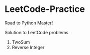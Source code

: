 # LeetCode-Practice

Road to Python Master!

Solution to LeetCode problems.

1. TwoSum
7. Reverse Integer
